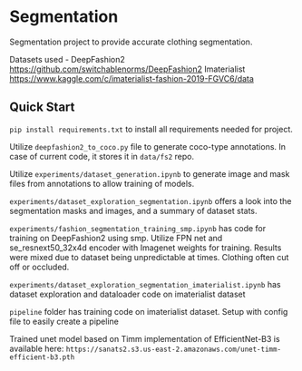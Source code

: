 # Segmentation


Segmentation project to provide accurate clothing segmentation.

Datasets used - 
DeepFashion2 https://github.com/switchablenorms/DeepFashion2
Imaterialist https://www.kaggle.com/c/imaterialist-fashion-2019-FGVC6/data

## Quick Start

`pip install requirements.txt` to install all requirements needed for project.

Utilize `deepfashion2_to_coco.py` file to generate coco-type annotations. In case of current code, it stores it in `data/fs2` repo.

Utilize `experiments/dataset_generation.ipynb` to generate image and mask files from annotations to allow training of models.

`experiments/dataset_exploration_segmentation.ipynb` offers a look into the segmentation masks and images, and a summary of dataset stats.

`experiments/fashion_segmentation_training_smp.ipynb` has code for training on DeepFashion2 using smp. Utilize FPN net and se_resnext50_32x4d encoder with Imagenet weights for training. Results were mixed due to dataset being unpredictable at times. Clothing often cut off or occluded.

`experiments/dataset_exploration_segmentation_imaterialist.ipynb` has dataset exploration and dataloader code on imaterialist dataset

`pipeline` folder has training code on imaterialist dataset. Setup with config file to easily create a pipeline

Trained unet model based on Timm implementation of EfficientNet-B3 is available here: `https://sanats2.s3.us-east-2.amazonaws.com/unet-timm-efficient-b3.pth`
